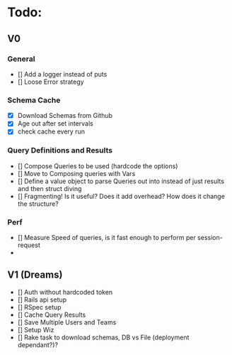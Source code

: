 # Todo:

## V0

### General
- [] Add a logger instead of puts
- [] Loose Error strategy

### Schema Cache
- [x] Download Schemas from Github
- [x] Age out after set intervals
- [x] check cache every run

### Query Definitions and Results
- [] Compose Queries to be used (hardcode the options)
- [] Move to Composing queries with Vars
- [] Define a value object to parse Queries out into instead of just results and then struct diving
- [] Fragmenting! Is it useful? Does it add overhead? How does it change the structure?

### Perf
- [] Measure Speed of queries, is it fast enough to perform per session-request
-

## V1 (Dreams)
- [] Auth without hardcoded token
- [] Rails api setup
- [] RSpec setup
- [] Cache Query Results
- [] Save Multiple Users and Teams
- [] Setup Wiz
- [] Rake task to download schemas, DB vs File (deployment dependant?)?
